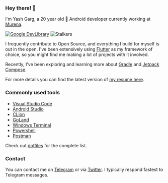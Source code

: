 ### Hey there! 👋

I'm Yash Garg, a 20 year old 📱 Android developer currently working at [Murena](https://murena.com).

[![Google DevLibrary](https://img.shields.io/badge/Google%20DevLibrary-Yash%20Garg-brightgreen?style=flat&logo=android)](https://yashgarg.dev/devlibrary) ![Stalkers](https://komarev.com/ghpvc/?username=Yash-Garg&color=blueviolet)

I frequently contribute to Open Source, and everything I build for myself is out in the open. I've been extensively using [Flutter](https://flutter.dev) as my framework of choice, so you might find me making a lot of projects with it involved.

Recently, I've been exploring and learning more about [Gradle](https://gradle.org/) and [Jetpack Compose](https://developer.android.com/jetpack/compose).

For more details you can find the latest version of [my resume here](https://yashgarg.dev/resume.pdf).

### Commonly used tools

- [Visual Studio Code](https://code.visualstudio.com/)
- [Android Studio](https://developer.android.com/studio)
- [CLion](https://www.jetbrains.com/clion/)
- [GoLand](https://www.jetbrains.com/go/)
- [Windows Terminal](https://github.com/microsoft/terminal)
- [Powershell](https://github.com/PowerShell/PowerShell)
- [Postman](https://www.postman.com/)

Check out [dotfiles](https://github.com/Yash-Garg/Yash-Garg/blob/master/README.md) for the complete list.

### Contact

You can contact me on [Telegram](https://telegram.me/smart_geek/) or via [Twitter](https://twitter.com/yashgarg1803). I typically respond fastest to Telegram messages.
